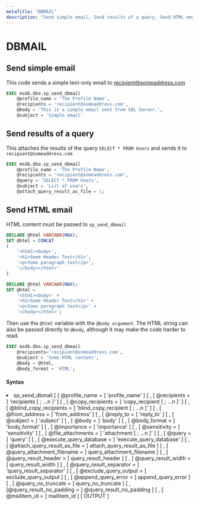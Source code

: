 ```yaml
---
metaTitle: "DBMAIL"
description: "Send simple email, Send results of a query, Send HTML email"
---
```


# DBMAIL



## Send simple email


This code sends a simple text-only email to recipient@someaddress.com

```sql
EXEC msdb.dbo.sp_send_dbmail  
    @profile_name = 'The Profile Name',  
    @recipients = 'recipient@someaddress.com',  
    @body = 'This is a simple email sent from SQL Server.',  
    @subject = 'Simple email' 

```



## Send results of a query


This attaches the results of the query `SELECT * FROM Users` and sends it to `recipient@someaddress.com`

```sql
EXEC msdb.dbo.sp_send_dbmail  
    @profile_name = 'The Profile Name',  
    @recipients = 'recipient@someaddress.com',  
    @query = 'SELECT * FROM Users',  
    @subject = 'List of users',  
    @attach_query_result_as_file = 1; 

```



## Send HTML email


HTML content must be passed to `sp_send_dbmail`

```sql
DECLARE @html VARCHAR(MAX);
SET @html = CONCAT
(
    '<html><body>',
    '<h1>Some Header Text</h1>',
    '<p>Some paragraph text</p>',
    '</body></html>'
)

```

```sql
DECLARE @html VARCHAR(MAX);
SET @html =
    '<html><body>' +
    '<h1>Some Header Text</h1>' +
    '<p>Some paragraph text</p>' +
    '</body></html>';

```

Then use the `@html` variable with the `@body argument`. The HTML string can also be passed directly to `@body`, although it may make the code harder to read.

```sql
EXEC msdb.dbo.sp_send_dbmail 
    @recipients='recipient@someaddress.com',  
    @subject = 'Some HTML content',  
    @body = @html,  
    @body_format = 'HTML';  

```



#### Syntax


<li>sp_send_dbmail [ [ @profile_name = ] 'profile_name' ]
[ , [ @recipients = ] 'recipients [ ; ...n ]' ]
[ , [ @copy_recipients = ] 'copy_recipient [ ; ...n ]' ]
[ , [ @blind_copy_recipients = ] 'blind_copy_recipient [ ; ...n ]' ]
[ , [ @from_address = ] 'from_address' ]
[ , [ @reply_to = ] 'reply_to' ]
[ , [ @subject = ] 'subject' ]
[ , [ @body = ] 'body' ]
[ , [ @body_format = ] 'body_format' ]
[ , [ @importance = ] 'importance' ]
[ , [ @sensitivity = ] 'sensitivity' ]
[ , [ @file_attachments = ] 'attachment [ ; ...n ]' ]
[ , [ @query = ] 'query' ]
[ , [ @execute_query_database = ] 'execute_query_database' ]
[ , [ @attach_query_result_as_file = ] attach_query_result_as_file ]
[ , [ @query_attachment_filename = ] query_attachment_filename ]
[ , [ @query_result_header = ] query_result_header ]
[ , [ @query_result_width = ] query_result_width ]
[ , [ @query_result_separator = ] 'query_result_separator' ]
[ , [ @exclude_query_output = ] exclude_query_output ]
[ , [ @append_query_error = ] append_query_error ]
[ , [ @query_no_truncate = ] query_no_truncate ]
[ , [@query_result_no_padding = ] @query_result_no_padding ]
[ , [ @mailitem_id = ] mailitem_id ] [ OUTPUT ]</li>

